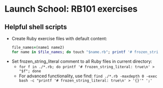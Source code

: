 # Launch School: RB101 exercises

## Helpful shell scripts
- Create Ruby exercise files with default content:
  ```ruby
  file_names=(name1 name2)
  for name in $file_names; do touch "$name.rb"; printf '# frozen_string_literal: true\n' > "$name.rb"; done
  ```
- Set frozen_string_literal comment to all Ruby files in current directory:
  - `for f in ./*.rb; do printf '# frozen_string_literal: true\n' > "$f"; done`
  - For advanced functionality, use find: `find ./*.rb -maxdepth 0 -exec bash -c "printf '# frozen_string_literal: true\n' > '{}'" ';'`